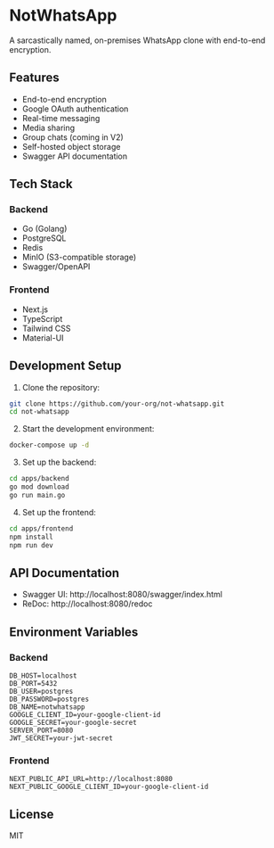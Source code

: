 # NotWhatsApp

A sarcastically named, on-premises WhatsApp clone with end-to-end encryption.

## Features

- End-to-end encryption
- Google OAuth authentication
- Real-time messaging
- Media sharing
- Group chats (coming in V2)
- Self-hosted object storage
- Swagger API documentation

## Tech Stack

### Backend

- Go (Golang)
- PostgreSQL
- Redis
- MinIO (S3-compatible storage)
- Swagger/OpenAPI

### Frontend

- Next.js
- TypeScript
- Tailwind CSS
- Material-UI

## Development Setup

1. Clone the repository:

```bash
git clone https://github.com/your-org/not-whatsapp.git
cd not-whatsapp
```

2. Start the development environment:

```bash
docker-compose up -d
```

3. Set up the backend:

```bash
cd apps/backend
go mod download
go run main.go
```

4. Set up the frontend:

```bash
cd apps/frontend
npm install
npm run dev
```

## API Documentation

- Swagger UI: http://localhost:8080/swagger/index.html
- ReDoc: http://localhost:8080/redoc

## Environment Variables

### Backend

```env
DB_HOST=localhost
DB_PORT=5432
DB_USER=postgres
DB_PASSWORD=postgres
DB_NAME=notwhatsapp
GOOGLE_CLIENT_ID=your-google-client-id
GOOGLE_SECRET=your-google-secret
SERVER_PORT=8080
JWT_SECRET=your-jwt-secret
```

### Frontend

```env
NEXT_PUBLIC_API_URL=http://localhost:8080
NEXT_PUBLIC_GOOGLE_CLIENT_ID=your-google-client-id
```

## License

MIT

